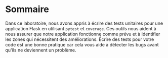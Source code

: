 # Sommaire

Dans ce laboratoire, nous avons appris à écrire des tests unitaires pour une application Flask en utilisant `pytest` et `coverage`. Ces outils nous aident à nous assurer que notre application fonctionne comme prévu et à identifier les zones qui nécessitent des améliorations. Écrire des tests pour votre code est une bonne pratique car cela vous aide à détecter les bugs avant qu'ils ne deviennent un problème.
